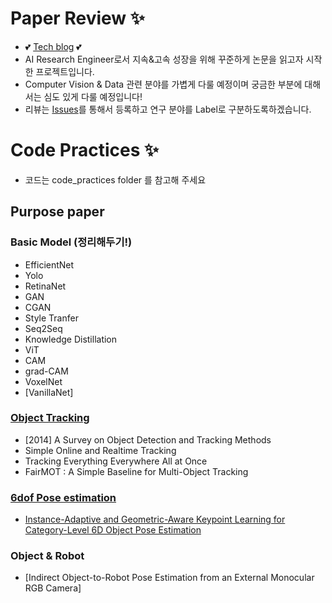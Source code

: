 # Paper Review ✨
- 💕 [Tech blog](https://1ch0.tistory.com/) 💕
- AI Research Engineer로서 지속&고속 성장을 위해 꾸준하게 논문을 읽고자 시작한 프로젝트입니다.
- Computer Vision & Data 관련 분야를 가볍게 다룰 예정이며 궁금한 부분에 대해서는 심도 있게 다룰 예정입니다!
- 리뷰는 [Issues](https://github.com/CYLoung/PaperReview/issues)를 통해서 등록하고 연구 분야를 Label로 구분하도록하겠습니다.


# Code Practices ✨
- 코드는 code_practices folder 를 참고해 주세요
## Purpose paper
### Basic Model (정리해두기!)
- EfficientNet
- Yolo
- RetinaNet
- GAN
- CGAN
- Style Tranfer
- Seq2Seq
- Knowledge Distillation
- ViT
- CAM
- grad-CAM
- VoxelNet
- [VanillaNet]

### [Object Tracking](https://paperswithcode.com/task/multi-object-tracking)
- [2014] A Survey on Object Detection and Tracking Methods
- Simple Online and Realtime Tracking
- Tracking Everything Everywhere All at Once
- FairMOT : A Simple Baseline for Multi-Object Tracking

### [6dof Pose estimation](https://paperswithcode.com/task/6d-pose-estimation)
- [Instance-Adaptive and Geometric-Aware Keypoint Learning for Category-Level 6D Object Pose Estimation](https://arxiv.org/pdf/2403.19527v1)

### Object & Robot
- [Indirect Object-to-Robot Pose Estimation from an External Monocular RGB Camera]
